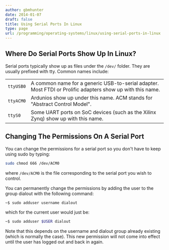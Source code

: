 ```yaml
---
author: gbmhunter
date: 2014-01-07
draft: false
title: Using Serial Ports In Linux
type: page
url: /programming/operating-systems/linux/using-serial-ports-in-linux
---
```


## Where Do Serial Ports Show Up In Linux?

Serial ports typically show up as files under the `/dev/` folder. They are usually prefixed with tty. Common names include:

<table>
    <tbody>
        <tr>
            <td><code>ttyUSB0</code></td>
            <td>A common name for a generic USB-to-serial adapter. Most FTDI or Prolific adapters show up with this name.</td>
        </tr>
        <tr>
            <td><code>ttyACM0</code></td>
            <td>Ardunios show up under this name. ACM stands for "Abstract Control Model".</td>
        </tr>
        <tr>
            <td><code>ttyS0</code></td>
            <td>Some UART ports on SoC devices (such as the Xilinx Zynq) show up with this name.</td>
        </tr>
    </tbody>
</table>

## Changing The Permissions On A Serial Port

You can change the permissions for a serial port so you don't have to keep using sudo by typing:

```sh
sudo chmod 666 /dev/ACM0
```

where `/dev/ACM0` is the file corresponding to the serial port you wish to control.

You can permanently change the permissions by adding the user to the group dialout with the following command:

```sh   
~$ sudo adduser username dialout
```    

which for the current user would just be:

```sh    
~$ sudo adduser $USER dialout
```    

Note that this depends on the username and dialout group already existing (which is normally the case). This new permission will not come into effect until the user has logged out and back in again.
